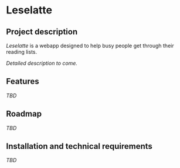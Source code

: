 # Leselatte

## Project description
_Leselatte_ is a webapp designed to help busy people get through their reading
lists.

_Detailed description to come._


## Features
_TBD_


## Roadmap
_TBD_

## Installation and technical requirements
_TBD_


